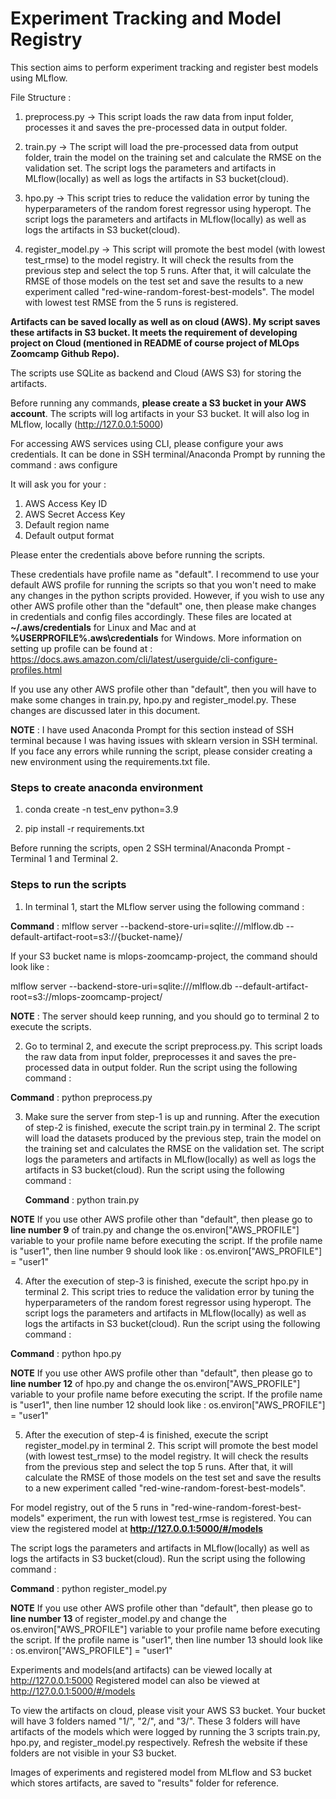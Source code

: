 # Experiment Tracking and Model Registry

This section aims to perform experiment tracking and register best models using MLflow. 

File Structure : 

1. preprocess.py -> This script loads the raw data from input folder, processes it and saves the pre-processed data in output folder.

2. train.py -> The script will load the pre-processed data from output folder, train the model on the training set and calculate the RMSE on the validation set. The script logs the parameters and artifacts in MLflow(locally) as well as logs the artifacts in S3 bucket(cloud).

3. hpo.py -> This script tries to reduce the validation error by tuning the hyperparameters of the random forest regressor using hyperopt. The script logs the parameters and artifacts in MLflow(locally) as well as logs the artifacts in S3 bucket(cloud).

4. register_model.py -> This script will promote the best model (with lowest test_rmse) to the model registry. It will check the results from the previous step and select the top 5 runs. After that, it will calculate the RMSE of those models on the test set and save the results to a new experiment called "red-wine-random-forest-best-models". The model with lowest test RMSE from the 5 runs is registered.

**Artifacts can be saved locally as well as on cloud (AWS). My script saves these artifacts in S3 bucket. It meets the requirement of developing project on Cloud (mentioned in README of course project of MLOps Zoomcamp Github Repo).**

The scripts use SQLite as backend and Cloud (AWS S3) for storing the artifacts.

Before running any commands, **please create a S3 bucket in your AWS account**. The scripts will log artifacts in your S3 bucket. It will also log in MLflow, locally
(http://127.0.0.1:5000)

For accessing AWS services using CLI, please configure your aws credentials. It can be done in SSH terminal/Anaconda Prompt by running the command : aws configure

It will ask you for your :

1. AWS Access Key ID
2. AWS Secret Access Key
3. Default region name
4. Default output format

Please enter the credentials above before running the scripts.

These credentials have profile name as "default". I recommend to use your default AWS profile for running the scripts so that you won't need to make any changes in the python scripts provided. However, if you wish to use any other AWS profile other than the "default" one, then please make changes in credentials and config files accordingly. These files are located at **~/.aws/credentials** for Linux and Mac and at **%USERPROFILE%\.aws\credentials** for Windows. More information on setting up profile can be found at : 
https://docs.aws.amazon.com/cli/latest/userguide/cli-configure-profiles.html

If you use any other AWS profile other than "default", then you will have to make some changes in train.py, hpo.py and register_model.py. These changes are discussed later in this document.

**NOTE** : I have used Anaconda Prompt for this section instead of SSH terminal because I was having issues with sklearn version in SSH terminal. If you face any errors while running the script, please consider creating a new environment using the requirements.txt file.

### Steps to create anaconda environment

1. conda create -n test_env python=3.9

2. pip install -r requirements.txt

Before running the scripts, open 2 SSH terminal/Anaconda Prompt - Terminal 1 and Terminal 2.

### Steps to run the scripts

1. In terminal 1, start the MLflow server using the following command :

**Command** : mlflow server --backend-store-uri=sqlite:///mlflow.db --default-artifact-root=s3://{bucket-name}/

If your S3 bucket name is mlops-zoomcamp-project, the command should look like : 

mlflow server --backend-store-uri=sqlite:///mlflow.db --default-artifact-root=s3://mlops-zoomcamp-project/

**NOTE** : The server should keep running, and you should go to terminal 2 to execute the scripts.

2. Go to terminal 2, and execute the script preprocess.py. This script loads the raw data from input folder, preprocesses it and saves the pre-processed data in output folder. Run the script using the following command : 

**Command** : python preprocess.py

3. Make sure the server from step-1 is up and running. After the execution of step-2 is finished, execute the script train.py in terminal 2. The script will load the datasets produced by the previous step, train the model on the training set and calculates the RMSE on the validation set. The script logs the parameters and artifacts in MLflow(locally) as well as logs the artifacts in S3 bucket(cloud). Run the script using the following command : 

   **Command** : python train.py

**NOTE** If you use other AWS profile other than "default", then please go to **line number 9** of train.py and change the os.environ["AWS_PROFILE"] variable to your profile name before executing the script. If the profile name is "user1", then line number 9 should look like : os.environ["AWS_PROFILE"] = "user1"

4. After the execution of step-3 is finished, execute the script hpo.py in terminal 2. This script tries to reduce the validation error by tuning the hyperparameters of the random forest regressor using hyperopt. The script logs the parameters and artifacts in MLflow(locally) as well as logs the artifacts in S3 bucket(cloud). Run the script using the following command :

**Command** : python hpo.py

**NOTE** If you use other AWS profile other than "default", then please go to **line number 12** of hpo.py and change the os.environ["AWS_PROFILE"] variable to your profile name before executing the script. If the profile name is "user1", then line number 12 should look like : os.environ["AWS_PROFILE"] = "user1"

5. After the execution of step-4 is finished, execute the script register_model.py in terminal 2. This script will promote the best model (with lowest test_rmse) to the model registry. It will check the results from the previous step and select the top 5 runs. After that, it will calculate the RMSE of those models on the test set and save the results to a new experiment called "red-wine-random-forest-best-models". 

For model registry, out of the 5 runs in "red-wine-random-forest-best-models" experiment, the run with lowest test_rmse is registered. You can view the registered model at **http://127.0.0.1:5000/#/models** 

The script logs the parameters and artifacts in MLflow(locally) as well as logs the artifacts in S3 bucket(cloud). Run the script using the following command :

**Command** : python register_model.py

**NOTE** If you use other AWS profile other than "default", then please go to **line number 13** of register_model.py and change the os.environ["AWS_PROFILE"] variable to your profile name before executing the script. If the profile name is "user1", then line number 13 should look like : os.environ["AWS_PROFILE"] = "user1"

Experiments and models(and artifacts) can be viewed locally at http://127.0.0.1:5000 Registered model can also be viewed at http://127.0.0.1:5000/#/models

To view the artifacts on cloud, please visit your AWS S3 bucket. Your bucket will have 3 folders named "1/", "2/", and "3/". These 3 folders will have artifacts of the models which were logged by running the 3 scripts train.py, hpo.py, and register_model.py respectively. Refresh the website if these folders are not visible in your S3 bucket.

Images of experiments and registered model from MLflow and S3 bucket which stores artifacts, are saved to "results" folder for reference.
